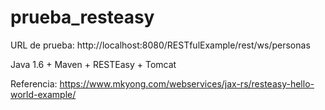 # prueba_resteasy
URL de prueba: http://localhost:8080/RESTfulExample/rest/ws/personas

Java 1.6 + Maven + RESTEasy + Tomcat

Referencia: https://www.mkyong.com/webservices/jax-rs/resteasy-hello-world-example/
